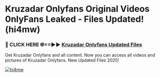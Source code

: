 # Kruzadar Onlyfans Original Videos 0nlyFans Leaked - Files Updated! (hi4mw)

<h3>🔴 CLICK HERE 🌐==►► <a href="https://tinyurl.com/2m67pmp6" rel="nofollow">Kruzadar Onlyfans Updated Files</a></h3>

Get Kruzadar Onlyfans and all content. Now you can access all videos and pictures of Kruzadar Onlyfans. New Updated Files 2025!

[![hi4mw](https://i.imgur.com/H4QAA4z.gif)](https://tinyurl.com/2m67pmp6)